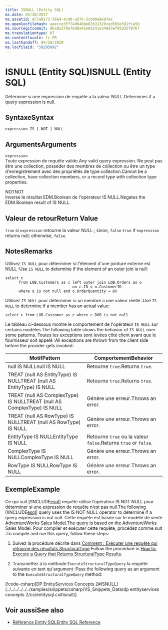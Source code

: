 ```yaml
---
title: ISNULL (Entity SQL)
ms.date: 03/30/2017
ms.assetid: dc7a0173-3664-4c90-a57b-5cbb0a8ed7ee
ms.openlocfilehash: aaecce3ff74d64b8e07b31329ced5b5e581fca5b
ms.sourcegitcommit: 0be8a279af6d8a43e03141e349d3efd5d35f8767
ms.translationtype: HT
ms.contentlocale: fr-FR
ms.lasthandoff: 04/18/2019
ms.locfileid: "59295092"
---
```

# <a name="isnull-entity-sql"></a><span data-ttu-id="73441-102">ISNULL (Entity SQL)</span><span class="sxs-lookup"><span data-stu-id="73441-102">ISNULL (Entity SQL)</span></span>
<span data-ttu-id="73441-103">Détermine si une expression de requête a la valeur NULL.</span><span class="sxs-lookup"><span data-stu-id="73441-103">Determines if a query expression is null.</span></span>  
  
## <a name="syntax"></a><span data-ttu-id="73441-104">Syntaxe</span><span class="sxs-lookup"><span data-stu-id="73441-104">Syntax</span></span>  
  
```  
expression IS [ NOT ] NULL  
```  
  
## <a name="arguments"></a><span data-ttu-id="73441-105">Arguments</span><span class="sxs-lookup"><span data-stu-id="73441-105">Arguments</span></span>  
 `expression`  
 <span data-ttu-id="73441-106">Toute expression de requête valide.</span><span class="sxs-lookup"><span data-stu-id="73441-106">Any valid query expression.</span></span> <span data-ttu-id="73441-107">Ne peut pas être une collection, posséder des membres de collection ou être un type d'enregistrement avec des propriétés de type collection.</span><span class="sxs-lookup"><span data-stu-id="73441-107">Cannot be a collection, have collection members, or a record type with collection type properties.</span></span>  
  
 <span data-ttu-id="73441-108">NOT</span><span class="sxs-lookup"><span data-stu-id="73441-108">NOT</span></span>  
 <span data-ttu-id="73441-109">Inverse le résultat EDM.Boolean de l'opérateur IS NULL.</span><span class="sxs-lookup"><span data-stu-id="73441-109">Negates the EDM.Boolean result of IS NULL.</span></span>  
  
## <a name="return-value"></a><span data-ttu-id="73441-110">Valeur de retour</span><span class="sxs-lookup"><span data-stu-id="73441-110">Return Value</span></span>  
 <span data-ttu-id="73441-111">`true` si `expression` retourne la valeur NULL ; sinon, `false`.</span><span class="sxs-lookup"><span data-stu-id="73441-111">`true` if `expression` returns null; otherwise, `false`.</span></span>  
  
## <a name="remarks"></a><span data-ttu-id="73441-112">Notes</span><span class="sxs-lookup"><span data-stu-id="73441-112">Remarks</span></span>  
 <span data-ttu-id="73441-113">Utilisez `IS NULL` pour déterminer si l'élément d'une jointure externe est NULL :</span><span class="sxs-lookup"><span data-stu-id="73441-113">Use `IS NULL` to determine if the element of an outer join is null:</span></span>  
  
```  
select c   
      from LOB.Customers as c left outer join LOB.Orders as o   
                              on c.ID = o.CustomerID    
      where o is not null and o.OrderQuantity = @x  
```  
  
 <span data-ttu-id="73441-114">Utilisez `IS NULL` pour déterminer si un membre a une valeur réelle :</span><span class="sxs-lookup"><span data-stu-id="73441-114">Use `IS NULL` to determine if a member has an actual value:</span></span>  
  
```  
select c from LOB.Customer as c where c.DOB is not null  
```  
  
 <span data-ttu-id="73441-115">Le tableau ci-dessous montre le comportement de l'opérateur `IS NULL` sur certains modèles.</span><span class="sxs-lookup"><span data-stu-id="73441-115">The following table shows the behavior of `IS NULL` over some patterns.</span></span> <span data-ttu-id="73441-116">Toutes les exceptions sont levées côté client avant que le fournisseur soit appelé :</span><span class="sxs-lookup"><span data-stu-id="73441-116">All exceptions are thrown from the client side before the provider gets invoked:</span></span>  
  
|<span data-ttu-id="73441-117">Motif</span><span class="sxs-lookup"><span data-stu-id="73441-117">Pattern</span></span>|<span data-ttu-id="73441-118">Comportement</span><span class="sxs-lookup"><span data-stu-id="73441-118">Behavior</span></span>|  
|-------------|--------------|  
|<span data-ttu-id="73441-119">null IS NULL</span><span class="sxs-lookup"><span data-stu-id="73441-119">null IS NULL</span></span>|<span data-ttu-id="73441-120">Retourne `true`.</span><span class="sxs-lookup"><span data-stu-id="73441-120">Returns `true`.</span></span>|  
|<span data-ttu-id="73441-121">TREAT (null AS EntityType) IS NULL</span><span class="sxs-lookup"><span data-stu-id="73441-121">TREAT (null AS EntityType) IS NULL</span></span>|<span data-ttu-id="73441-122">Retourne `true`.</span><span class="sxs-lookup"><span data-stu-id="73441-122">Returns `true`.</span></span>|  
|<span data-ttu-id="73441-123">TREAT (null AS ComplexType) IS NULL</span><span class="sxs-lookup"><span data-stu-id="73441-123">TREAT (null AS ComplexType) IS NULL</span></span>|<span data-ttu-id="73441-124">Génère une erreur.</span><span class="sxs-lookup"><span data-stu-id="73441-124">Throws an error.</span></span>|  
|<span data-ttu-id="73441-125">TREAT (null AS RowType) IS NULL</span><span class="sxs-lookup"><span data-stu-id="73441-125">TREAT (null AS RowType) IS NULL</span></span>|<span data-ttu-id="73441-126">Génère une erreur.</span><span class="sxs-lookup"><span data-stu-id="73441-126">Throws an error.</span></span>|  
|<span data-ttu-id="73441-127">EntityType IS NULL</span><span class="sxs-lookup"><span data-stu-id="73441-127">EntityType IS NULL</span></span>|<span data-ttu-id="73441-128">Retourne `true` ou la valeur `false`.</span><span class="sxs-lookup"><span data-stu-id="73441-128">Returns `true` or `false`.</span></span>|  
|<span data-ttu-id="73441-129">ComplexType IS NULL</span><span class="sxs-lookup"><span data-stu-id="73441-129">ComplexType IS NULL</span></span>|<span data-ttu-id="73441-130">Génère une erreur.</span><span class="sxs-lookup"><span data-stu-id="73441-130">Throws an error.</span></span>|  
|<span data-ttu-id="73441-131">RowType IS NULL</span><span class="sxs-lookup"><span data-stu-id="73441-131">RowType IS NULL</span></span>|<span data-ttu-id="73441-132">Génère une erreur.</span><span class="sxs-lookup"><span data-stu-id="73441-132">Throws an error.</span></span>|  
  
## <a name="example"></a><span data-ttu-id="73441-133">Exemple</span><span class="sxs-lookup"><span data-stu-id="73441-133">Example</span></span>  
 <span data-ttu-id="73441-134">Ce qui suit [!INCLUDE[esql](../../../../../../includes/esql-md.md)] requête utilise l’opérateur IS NOT NULL pour déterminer si une expression de requête n’est pas null.</span><span class="sxs-lookup"><span data-stu-id="73441-134">The following [!INCLUDE[esql](../../../../../../includes/esql-md.md)] query uses the IS NOT NULL operator to determine if a query expression is not null.</span></span> <span data-ttu-id="73441-135">Cette requête est basée sur le modèle de vente AdventureWorks Sales Model.</span><span class="sxs-lookup"><span data-stu-id="73441-135">The query is based on the AdventureWorks Sales Model.</span></span> <span data-ttu-id="73441-136">Pour compiler et exécuter cette requête, procédez comme suit :</span><span class="sxs-lookup"><span data-stu-id="73441-136">To compile and run this query, follow these steps:</span></span>  
  
1. <span data-ttu-id="73441-137">Suivez la procédure décrite dans [Comment : Exécuter une requête qui retourne des résultats StructuralType](../../../../../../docs/framework/data/adonet/ef/how-to-execute-a-query-that-returns-structuraltype-results.md).</span><span class="sxs-lookup"><span data-stu-id="73441-137">Follow the procedure in [How to: Execute a Query that Returns StructuralType Results](../../../../../../docs/framework/data/adonet/ef/how-to-execute-a-query-that-returns-structuraltype-results.md).</span></span>  
  
2. <span data-ttu-id="73441-138">Transmettez à la méthode `ExecuteStructuralTypeQuery` la requête suivante en tant qu'argument :</span><span class="sxs-lookup"><span data-stu-id="73441-138">Pass the following query as an argument to the `ExecuteStructuralTypeQuery` method:</span></span>  
  
 [!code-csharp[DP EntityServices Concepts 2#ISNULL](../../../../../../samples/snippets/csharp/VS_Snippets_Data/dp entityservices concepts 2/cs/entitysql.cs#isnull)]  
  
## <a name="see-also"></a><span data-ttu-id="73441-139">Voir aussi</span><span class="sxs-lookup"><span data-stu-id="73441-139">See also</span></span>

- [<span data-ttu-id="73441-140">Référence Entity SQL</span><span class="sxs-lookup"><span data-stu-id="73441-140">Entity SQL Reference</span></span>](../../../../../../docs/framework/data/adonet/ef/language-reference/entity-sql-reference.md)
